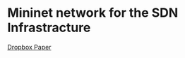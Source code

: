 # Mininet network for the SDN Infrastracture

[Dropbox Paper](https://paper.dropbox.com/doc/SDN-on-Mininet--APA7aDHgzHQfkdX1sr4lAZo7Ag-6JB5pxs7wLXU3PkhRVzpQ)
